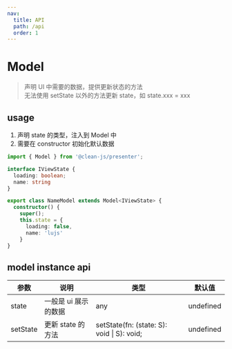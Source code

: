 ```yaml
---
nav:
  title: API
  path: /api
  order: 1
---
```


# Model

> 声明 UI 中需要的数据，提供更新状态的方法  
> 无法使用 setState 以外的方法更新 state，如 state.xxx = xxx

## usage

1. 声明 state 的类型，注入到 Model 中
2. 需要在 constructor 初始化默认数据

```typescript
import { Model } from '@clean-js/presenter';

interface IViewState {
  loading: boolean;
  name: string
}

export class NameModel extends Model<IViewState> {
  constructor() {
    super();
    this.state = {
      loading: false,
      name: 'lujs'
    }
}

```

## model instance api

| 参数     | 说明                 | 类型                                       | 默认值    |
| -------- | -------------------- | ------------------------------------------ | --------- |
| state    | 一般是 ui 展示的数据 | any                                        | undefined |
| setState | 更新 state 的方法    | setState(fn: (state: S): void \| S): void; | undefined |

